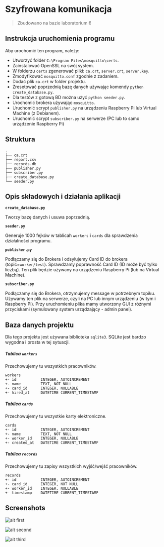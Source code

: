 # Szyfrowana komunikacja

   > Zbudowano na bazie laboratorium 6

## Instrukcja uruchomienia programu

Aby urochomić ten program, należy:
  - Utworzyć folder `C:\Program Files\mosquitto\certs`.
  - Zainstalować OpenSSL na swój system.
  - W folderzu `certs` zgenerować pliki: `ca.crt`, `server.crt`, `server.key`.
  - Zmodyfikować `mosquitto.conf` zgodnie z zadaniem.
  - Dodać plik `ca.crt` w folder projektu.
  - Zresetować poprzednią bazę danych używając komendy `python create_database.py`.
  - Dla testów z gotową BD można użyć `python seeder.py`.
  - Urochomić brokera używając `mosquitto`.
  - Uruchomić scrypt `publisher.py` na urządzeniu Raspberry Pi lub Virtual Machine (z Debianem).
  - Uruchomić scrypt `subscriber.py` na serwerze (PC lub to samo urządzenie Raspberry Pi)
  
## Struktura

```text
.
├── ca.crt
├── report.csv
├── records.db
├── publisher.py
├── subscriber.py
├── create_database.py
└── seeder.py
```

## Opis składowych i działania aplikacji

**`create_database.py`**

Tworzy bazę danych i usuwa poprzednią.

**`seeder.py`** 

Generuje 1000 fejków w tablicah `workers` i `cards` dla sprawdzenia działalności programu.

**`publisher.py`**

Podłączamy się do Brokera i odsyłujemy Card ID do brokera (topic=`worker/test`).
Sprawdzamy poprawność Card ID (ID może być tylko liczbą). Ten plik będzie używany na
urządzeniu Raspberry Pi (lub na Virtual Machine).

**`subscriber.py`**

Podłączamy się do Brokera, otrzymujemy message w potrzebnym topiku. Używamy ten plik na serwerze, czyli na 
PC lub innym urządzeniu (w tym i Raspberry Pi). Przy uruchomieniu plika mamy utworzony GUI z 
różnymi przyciskami (symulowany system urządzający - admin panel).

## Baza danych projektu

Dla tego projektu jest używana biblioteka `sqlite3`. SQLite jest bardzo wygodna i prosta w 
tej sytuacji.

##### Tablica `workers`

Przechowujemy tu wszystkich pracowników.
```text
workers
+- id           INTEGER, AUTOINCREMENT
+- name         TEXT, NOT NULL
+- card_id      INTEGER, NULLABLE
+- hired_at     DATETIME CURRENT_TIMESTAMP
```

##### Tablica `cards`
Przechowujemy tu wszystkie karty elektroniczne.
```text
cards
+- id           INTEGER, AUTOINCREMENT
+- name         TEXT, NOT NULL
+- worker_id    INTEGER, NULLABLE
+- created_at   DATETIME CURRENT_TIMESTAMP
```

##### Tablica `records`
Przechowujemy tu zapisy wszystkich wyjść/wejść pracowników.
```text
records
+- id           INTEGER, AUTOINCREMENT
+- card_id      INTEGER, NOT NULL
+- worker_id    INTEGER, NULLABLE
+- timestamp    DATETIME CURRENT_TIMESTAMP
```

## Screenshots

![alt first](https://imgur.com/vngDjtB.png])

![alt second](https://imgur.com/IY9fQ2z.png])

![alt third](https://imgur.com/9vnHAbh.png])
